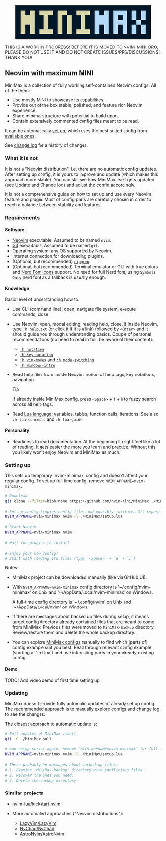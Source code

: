 <p align="center"> <img src="logo.png" alt="mini.nvim" style="max-width:100%;border:solid 2px"/> </p>

THIS IS A WORK IN PROGRESS! BEFORE IT IS MOVED TO NVIM-MINI ORG, PLEASE DO NOT USE IT AND DO NOT CREATE ISSUES/PRS/DISCUSSIONS! THANK YOU!

## Neovim with maximum MINI

MiniMax is a collection of fully working self-contained Neovim configs. All of the them:

- Use mostly MINI to showcase its capabilities.
- Provide out of the box stable, polished, and feature rich Neovim experience.
- Share minimal structure with potential to build upon.
- Contain extensively commented config files meant to be read.

It can be automatically [set up](#setting-up), which uses the best suited config from [available ones](configs).

See [change log](CHANGELOG.md) for a history of changes.

### What it is not

It is not a "Neovim distribution", i.e. there are no automatic config updates. After setting up config, it is yours to improve and update (which makes this approach more stable). You can still see how MiniMax itself gets updated (see [Update](#update) and [Change log](CHANGELOG.md)) and adjust the config accordingly.

It is not a comprehensive guide on how to set up and use every Neovim feature and plugin. Most of config parts are carefully chosen in order to reach a balance between stability and features.

### Requirements

#### Software

- [Neovim](https://neovim.io/) executable. Assumed to be named `nvim`.
- [Git](https://git-scm.com/) executable. Assumed to be named `git`.
- Operating system: any OS supported by Neovim.
- Internet connection for downloading plugins.
- (Optional, but recommended) [`ripgrep`](https://github.com/BurntSushi/ripgrep#installation).
- (Optional, but recommended) Terminal emulator or GUI with true colors and [Nerd Font icons](https://www.nerdfonts.com/) support. No need for full Nerd font, using `Symbols Only` nerd font as a fallback is usually enough.

#### Knowledge

Basic level of understanding how to:

- Use CLI (command line): open, navigate file system, execute commands, close.

- Use Neovim: open, modal editing, reading help, close. If inside Neovim, type [`:h help.txt`](https://neovim.io/doc/user/helptag.html?tag=help.txt) (or click it if it is a link) followed by `<Enter>` and it should guide you through understanding basics. Couple of personal recommendations (no need to read in full; be aware of their content):
    - [`:h notation`](https://neovim.io/doc/user/helptag.html?tag=notation)
    - [`:h key-notation`](https://neovim.io/doc/user/helptag.html?tag=key-notation)
    - [`:h vim-modes`](https://neovim.io/doc/user/helptag.html?tag=vim-modes) and [`:h mode-switching`](https://neovim.io/doc/user/helptag.html?tag=mode-switching)
    - [`:h windows-intro`](https://neovim.io/doc/user/helptag.html?tag=windows-intro)

- Read help files from inside Neovim: notion of help tags, key notations, navigation.

  > [!TIP]
  > If already inside MiniMax config, press `<Space>` + `f` + `h` to fuzzy search across all help tags.

- Read [Lua language](https://learnxinyminutes.com/lua/): variables, tables, function calls, iterations. See also [`:h lua-concepts`](https://neovim.io/doc/user/helptag.html?tag=lua-concepts) and [`:h lua-guide`](https://neovim.io/doc/user/helptag.html?tag=lua-guide).

#### Personality

- Readiness to read documentation. At the beginning it might feel like a lot of reading. It gets easier the more you learn and practice. Without this you likely won't enjoy Neovim and MiniMax as much.

### Setting up

This sets up temporary 'nvim-minimax' config and doesn't affect your regular config. To set up full time config, remove `NVIM_APPNAME=nvim-minimax`.

```bash
# Download
git clone --filter=blob:none https://github.com/nvim-mini/MiniMax ./MiniMax

# Set up config (copies config files and possibly initiates Git repository)
NVIM_APPNAME=nvim-minimax nvim -l ./MiniMax/setup.lua

# Start Neovim
NVIM_APPNAME=nvim-minimax nvim

# Wait for plugins to install

# Enjoy your new config!
# Start with reading its files (type `<Space>` + `e` + `i`)
```

Notes:

- MiniMax project can be downloaded manually (like via GitHub UI).

- With `NVIM_APPNAME=nvim-minimax` config directory is '\~/.config/nvim-minimax' on Unix and '\~/AppData/Local/nvim-minimax' on Windows.

    A full-time config directory is '\~/.config/nvim' on Unix and '\~/AppData/Local/nvim' on Windows.

- If there are messages about backed up files during setup, it means target config directory already contained files that are meant to come from MiniMax. Previous files were moved to `MiniMax-backup` directory. Review/restore them and delete the whole backup directory.

- You can explore [MiniMax configs](configs) manually to find which (parts of) config example suit you best. Read through relevant config example (starting at 'init.lua') and use interesting parts in your already existing config.

#### Demo

TODO: Add video demo of first time setting up

### Updating

MiniMax doesn't provide fully automatic updates of already set up config. The recommended approach is to manually explore [configs](configs) and [change log](CHANGELOG.md) to see the changes.

The closest approach to automatic update is:

```bash
# Pull updates of MiniMax itself
git -C ./MiniMax pull

# Run setup script again. Remove `NVIM_APPNAME=nvim-minimax` for full-time config
NVIM_APPNAME=nvim-minimax nvim -l ./MiniMax/setup.lua

# There probably be messages about backed up files:
# 1. Examine 'MiniMax-backup' directory with conflicting files.
# 2. Recover the ones you need.
# 3. Delete the backup directory.
```

### Similar projects

- [nvim-lua/kickstart.nvim](https://github.com/nvim-lua/kickstart.nvim)

- More automated approaches ("Neovim distributions"):
    - [LazyVim/LazyVim](https://github.com/LazyVim/LazyVim)
    - [NvChad/NvChad](https://github.com/NvChad/NvChad)
    - [AstroNvim/AstroNvim](https://github.com/AstroNvim/AstroNvim)
